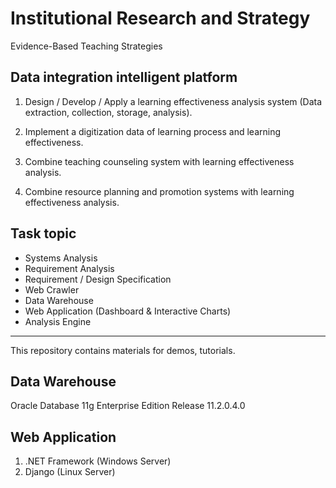 # Institutional Research and Strategy

Evidence-Based Teaching Strategies


## Data integration intelligent platform

1. Design / Develop / Apply a learning effectiveness analysis system (Data extraction, collection, storage, analysis).

2. Implement a digitization data of learning process and learning effectiveness.

3. Combine teaching counseling system with learning effectiveness analysis.

4. Combine resource planning and promotion systems with learning effectiveness analysis.


## Task topic

* Systems Analysis
* Requirement Analysis
* Requirement / Design Specification
* Web Crawler
* Data Warehouse
* Web Application (Dashboard & Interactive Charts)
* Analysis Engine

---

This repository contains materials for demos, tutorials.

## Data Warehouse

Oracle Database 11g Enterprise Edition Release 11.2.0.4.0

## Web Application

1. .NET Framework (Windows Server)
2. Django (Linux Server)

